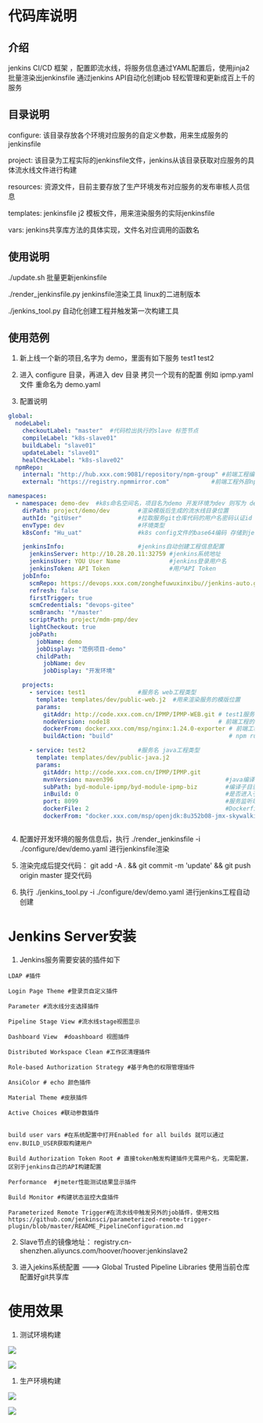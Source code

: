 # 代码库说明

## 介绍

jenkins CI/CD 框架 ，配置即流水线，将服务信息通过YAML配置后，使用jinja2 批量渲染出jenkinsfile 通过jenkins API自动化创建job 轻松管理和更新成百上千的服务

## 目录说明

configure: 该目录存放各个环境对应服务的自定义参数，用来生成服务的jenkinsfile

project: 该目录为工程实际的jenkinsfile文件，jenkins从该目录获取对应服务的具体流水线文件进行构建

resources: 资源文件，目前主要存放了生产环境发布对应服务的发布审核人员信息

templates: jenkinsfile j2 模板文件，用来渲染服务的实际jenkinsfile

vars: jenkins共享库方法的具体实现，文件名对应调用的函数名

## 使用说明


./update.sh 批量更新jenkinsfile

./render_jenkinsfile.py jenkinsfile渲染工具 linux的二进制版本

./jenkins_tool.py 自动化创建工程并触发第一次构建工具




## 使用范例

1. 新上线一个新的项目,名字为 demo，里面有如下服务 test1 test2

2. 进入 configure 目录，再进入 dev 目录 拷贝一个现有的配置 例如 ipmp.yaml文件 重命名为 demo.yaml

3. 配置说明

```yaml
global:
  nodeLabel:
    checkoutLabel: "master"  #代码检出执行的slave 标签节点   
    compileLabel: "k8s-slave01"
    buildLabel: "slave01"
    updateLabel: "slave01"
    healCheckLabel: "k8s-slave02"
  npmRepo:
    internal: "http://hub.xxx.com:9081/repository/npm-group" #前端工程编译内部npm源
    external: "https://registry.npmmirror.com"            #前端工程外部npm源 ，先选择外部源如果编译失败，会选择内部源进行第二次编译重试

namespaces:
  - namespace: demo-dev  #k8s命名空间名，项目名为demo 开发环境为dev 则写为 demo-dev
    dirPath: project/demo/dev        #渲染模版后生成的流水线目录位置
    authId: "gitUser"                #拉取服务git仓库代码的用户名密码认证id ,再jenkins凭据管理配置后填写
    envType: dev                     #环境类型
    k8sConf: "Hu_uat"                #k8s config文件的base64编码 存储到jenkins凭证管理 类型为 secret text的 id 值

    jenkinsInfo:                     #jenkins自动创建工程信息配置
      jenkinsServer: http://10.28.20.11:32759 #jenkins系统地址
      jenkinsUser: YOU User Name              #jenkins登录用户名
      jenkinsToken: API Token                 #用户API Token
    jobInfo:
      scmRepo: https://devops.xxx.com/zonghefuwuxinxibu//jenkins-auto.git  #jenkinsfile文件的仓库地址
      refresh: false                                                                   #如果工程已经在jenkins上创建，是否更新工程配置信息
      firstTrigger: true                                                               #创建jenkins工程后是否第一次自动触发,可以避免首次发布无法获取分支信息
      scmCredentials: "devops-gitee"                                                   #jenkinsfile文件代码仓库认证的id ,提前在jenkins上配置
      scmBranch: '*/master'                                                            #拉取jenkinsfile时默认使用的分支
      scriptPath: project/mdm-pmp/dev                                                  #jenkinsfile具体的路径
      lightCheckout: true                                                              #是否使用轻量级拉取，只拉取使用的jenkinsfile文件
      jobPath:
        jobName: demo                                                                  #在jenkins上创建的文件夹，不存在会自动创建
        jobDisplay: "范例项目-demo"                                                     #文件显示名
        childPath:                                                                     #子目录信息
          jobName: dev
          jobDisplay: "开发环境"                                                       #子目录显示名，如果还有子目录按照目录结构进行继续配置,创建后projects字段下的所有service会自动归档在改目录下

    projects:
      - service: test1               #服务名 web工程类型
        template: templates/dev/public-web.j2  #用来渲染服务的模版位置
        params:
          gitAddr: http://code.xxx.com.cn/IPMP/IPMP-WEB.git # test1服务的代码地址
          nodeVersion: node18                               # 前端工程的参数，node的版本，可选值为： node14 node16 node18 node20
          dockerFrom: docker.xxx.com/msp/nginx:1.24.0-exporter # 前端工程Dockerfile的基础镜像地址
          buildAction: "build"                                 # npm run 的参数，如果为 build  编译命令为：npm run build

      - service: test2               #服务名 java工程类型
        template: templates/dev/public-java.j2  
        params:
          gitAddr: http://code.xxx.com.cn/IPMP/IPMP.git
          mvnVersion: maven396                                #java编译使用maven工具,版本为 3.9.6
          subPath: byd-module-ipmp/byd-module-ipmp-biz        #编译子目录相对位置，jar会在该目录下的target目录下生成
          inBuild: 0                                          #是否进入子目录里面编译，0表示不进入，1表示进入
          port: 8099                                          #服务监听端口
          dockerFile: 2                                       #Dockerfile类型，可选值为1,2,3 如果自己的Dockerfile不同，在 vars目录下的 javaImageBuild.groovy文件中配置
          dockerFrom: "docker.xxx.com/msp/openjdk:8u352b08-jmx-skywalking"       #Dockerfile 基础镜像



```
4. 配置好开发环境的服务信息后，执行 ./render_jenkinsfile -i ./configure/dev/demo.yaml 进行jenkinsfile渲染 


5. 渲染完成后提交代码： git add -A . && git commit -m 'update' && git push origin master 提交代码


6. 执行 ./jenkins_tool.py -i ./configure/dev/demo.yaml 进行jenkins工程自动创建



# Jenkins Server安装


1. Jenkins服务需要安装的插件如下

```
LDAP #插件

Login Page Theme #登录页自定义插件

Parameter #流水线分支选择插件

Pipeline Stage View #流水线stage视图显示

Dashboard View  #doashboard 视图插件

Distributed Workspace Clean #工作区清理插件

Role-based Authorization Strategy #基于角色的权限管理插件

AnsiColor # echo 颜色插件

Material Theme #皮肤插件

Active Choices #联动参数插件


build user vars #在系统配置中打开Enabled for all builds 就可以通过env.BUILD_USER获取构建用户

Build Authorization Token Root # 直接token触发构建插件无需用户名，无需配置，区别于jenkins自己的API构建配置

Performance  #jmeter性能测试结果显示插件

Build Monitor #构建状态监控大盘插件

Parameterized Remote Trigger#在流水线中触发另外的job插件，使用文档 https://github.com/jenkinsci/parameterized-remote-trigger-plugin/blob/master/README_PipelineConfiguration.md
```

2. Slave节点的镜像地址：  registry.cn-shenzhen.aliyuncs.com/hoover/hoover:jenkinslave2


3. 进入jekins系统配置 ---> Global Trusted Pipeline Libraries 使用当前仓库配置好git共享库


# 使用效果
1. 测试环境构建

![](https://github.com/hujingguang/easy-jenkins-pipeline/blob/main/screens/2.png)

![](https://github.com/hujingguang/easy-jenkins-pipeline/blob/main/screens/1.png)

1. 生产环境构建

![](https://github.com/hujingguang/easy-jenkins-pipeline/blob/main/screens/3.png)

![](https://github.com/hujingguang/easy-jenkins-pipeline/blob/main/screens/4.png)

